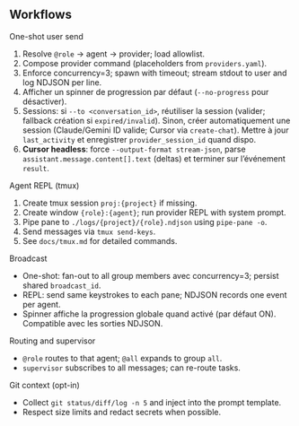 ## Workflows

One-shot user send
1) Resolve `@role` → agent → provider; load allowlist.
2) Compose provider command (placeholders from `providers.yaml`).
3) Enforce concurrency=3; spawn with timeout; stream stdout to user and log NDJSON per line.
4) Afficher un spinner de progression par défaut (`--no-progress` pour désactiver).
5) Sessions: si `--to <conversation_id>`, réutiliser la session (valider; fallback création si `expired/invalid`). Sinon, créer automatiquement une session (Claude/Gemini ID valide; Cursor via `create-chat`). Mettre à jour `last_activity` et enregistrer `provider_session_id` quand dispo.
6) **Cursor headless**: force `--output-format stream-json`, parse `assistant.message.content[].text` (deltas) et terminer sur l’événement `result`.

Agent REPL (tmux)
1) Create tmux session `proj:{project}` if missing.
2) Create window `{role}:{agent}`; run provider REPL with system prompt.
3) Pipe pane to `./logs/{project}/{role}.ndjson` using `pipe-pane -o`.
4) Send messages via `tmux send-keys`.
5) See `docs/tmux.md` for detailed commands.

Broadcast
- One-shot: fan-out to all group members avec concurrency=3; persist shared `broadcast_id`.
- REPL: send same keystrokes to each pane; NDJSON records one event per agent.
- Spinner affiche la progression globale quand activé (par défaut ON). Compatible avec les sorties NDJSON.

Routing and supervisor
- `@role` routes to that agent; `@all` expands to group `all`.
- `supervisor` subscribes to all messages; can re-route tasks.

Git context (opt-in)
- Collect `git status/diff/log -n 5` and inject into the prompt template.
- Respect size limits and redact secrets when possible.
